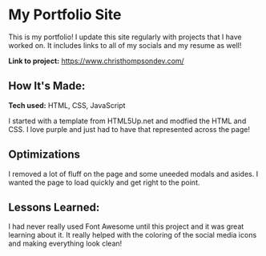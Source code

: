# My Portfolio Site
This is my portfolio! I update this site regularly with projects that I have worked on. It includes links to all of my socials and my resume as well!

**Link to project:** https://www.christhompsondev.com/


## How It's Made:

**Tech used:** HTML, CSS, JavaScript

I started with a template from HTML5Up.net and modfied the HTML and CSS. I love purple and just had to have that represented across the page! 

## Optimizations

I removed a lot of fluff on the page and some uneeded modals and asides. I wanted the page to load quickly and get right to the point. 

## Lessons Learned:

I had never really used Font Awesome until this project and it was great learning about it. It really helped with the coloring of the social media icons and making everything look clean!

